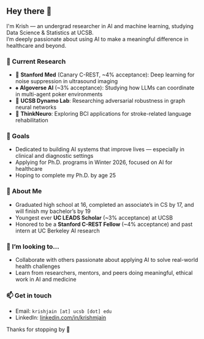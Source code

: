 ## Hey there 👋

I'm Krish — an undergrad researcher in AI and machine learning, studying Data Science & Statistics at UCSB.  
I’m deeply passionate about using AI to make a meaningful difference in healthcare and beyond.

### 🔬 Current Research
- 🧠 **Stanford Med** (Canary C-REST, ~4% acceptance): Deep learning for noise suppression in ultrasound imaging  
- ♠️ **Algoverse AI** (~3% acceptance): Studying how LLMs can coordinate in multi-agent poker environments  
- 🧠 **UCSB Dynamo Lab**: Researching adversarial robustness in graph neural networks  
- 🧠 **ThinkNeuro**: Exploring BCI applications for stroke-related language rehabilitation

### 🎯 Goals
- Dedicated to building AI systems that improve lives — especially in clinical and diagnostic settings  
- Applying for Ph.D. programs in Winter 2026, focused on AI for healthcare  
- Hoping to complete my Ph.D. by age 25

### 🌱 About Me
- Graduated high school at 16, completed an associate’s in CS by 17, and will finish my bachelor’s by 19  
- Youngest ever **UC LEADS Scholar** (~3% acceptance) at UCSB  
- Honored to be a **Stanford C-REST Fellow** (~4% acceptance) and past intern at UC Berkeley AI research

### 🤝 I’m looking to...
- Collaborate with others passionate about applying AI to solve real-world health challenges  
- Learn from researchers, mentors, and peers doing meaningful, ethical work in AI and medicine

### 📫 Get in touch
- Email: `krishjain [at] ucsb [dot] edu`  
- LinkedIn: [linkedin.com/in/krishmjain](https://www.linkedin.com/in/krishmjain)

Thanks for stopping by 🙏
